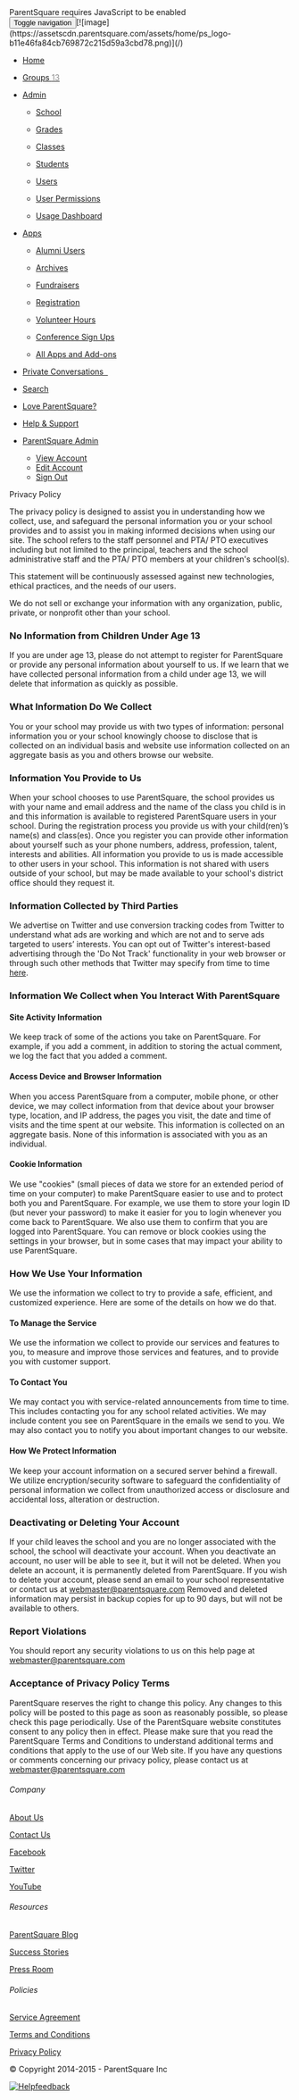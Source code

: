 <noscript>

<div id="noscript-warning">ParentSquare requires JavaScript to be enabled</div>

</noscript>

<div class="container">

<nav class="navbar navbar-inverse" role="navigation">

<div class="navbar-header"><button type="button" class="navbar-toggle" data-toggle="collapse" data-target=".navbar-ex1-collapse"><span class="sr-only">Toggle navigation</span> <span class="icon-bar"></span><span class="icon-bar"></span><span class="icon-bar"></span></button>[![image](https://assetscdn.parentsquare.com/assets/home/ps_logo-b11e46fa84cb769872c215d59a3cbd78.png)](/)</div>

<div class="collapse navbar-collapse navbar-ex1-collapse">

*   [Home](/schools/1/feeds)
*   [Groups <span class="badge" style="background-color: white; color: #888">13</span>](/schools/1/groups)
*   [Admin](#admin_menu)
    *   [School](/schools/1/edit)
    *   [Grades](/schools/1/grades)
    *   [Classes](/schools/1/sections)
    *   [Students](/students/bulk_edit)
    *   [Users](/schools/1/users/new?type=TEACHER)

    *   [User Permissions](/schools/1/school_user_associations)
    *   [Usage Dashboard](/schools/1/dashboard)
*   [Apps](#more_menu)
    *   [Alumni Users](/schools/1/alumni_users)
    *   [Archives](http://2015.parentsquare.com/signin)
    *   [Fundraisers](/schools/1/fundraisers)
    *   [Registration](https://registration.parentsquare.com/schools/1)
    *   [Volunteer Hours](/volunteer_records)
    *   [Conference Sign Ups](/conferences/new)

    *   [All Apps and Add-ons](/schools/1/apps)

*   [<span class="visible-xs">Private Conversations  </span><span class="hidden-xs glyphicon glyphicon-comment"></span>](/users/317/conversations "Private Conversations")
*   [<span class="visible-xs">Search</span>](/schools/1/feeds/search "Search")
*   [<span class="visible-xs">Love ParentSquare?</span>](https://welove.parentsquare.com/auth/ps "Love PS?")
*   [<span class="visible-xs">Help & Support</span>](http://parentsquare.zendesk.com "Help & Support")

*   [ParentSquare Admin](#account_menu)
    *   [View Account](/schools/1/users/317)
    *   [Edit Account](/schools/1/users/317/edit)
    *   [Sign Out](/signout)

</div>

</nav>

<div class="label-header big-label-header">

<div class="heading">Privacy Policy</div>

</div>

<div class="ps-box">

<div class="ps-inner-box">

<div class="static-content">

The privacy policy is designed to assist you in understanding how we collect, use, and safeguard the personal information you or your school provides and to assist you in making informed decisions when using our site. The school refers to the staff personnel and PTA/ PTO executives including but not limited to the principal, teachers and the school administrative staff and the PTA/ PTO members at your children's school(s).

This statement will be continuously assessed against new technologies, ethical practices, and the needs of our users.

We do not sell or exchange your information with any organization, public, private, or nonprofit other than your school.

### No Information from Children Under Age 13

If you are under age 13, please do not attempt to register for ParentSquare or provide any personal information about yourself to us. If we learn that we have collected personal information from a child under age 13, we will delete that information as quickly as possible.

### What Information Do We Collect

You or your school may provide us with two types of information: personal information you or your school knowingly choose to disclose that is collected on an individual basis and website use information collected on an aggregate basis as you and others browse our website.

### Information You Provide to Us

When your school chooses to use ParentSquare, the school provides us with your name and email address and the name of the class you child is in and this information is available to registered ParentSquare users in your school. During the registration process you provide us with your child(ren)’s name(s) and class(es). Once you register you can provide other information about yourself such as your phone numbers, address, profession, talent, interests and abilities. All information you provide to us is made accessible to other users in your school. This information is not shared with users outside of your school, but may be made available to your school's district office should they request it.

### Information Collected by Third Parties

We advertise on Twitter and use conversion tracking codes from Twitter to understand what ads are working and which are not and to serve ads targeted to users’ interests. You can opt out of Twitter's interest-based advertising through the 'Do Not Track' functionality in your web browser or through such other methods that Twitter may specify from time to time [here](https://support.twitter.com/articles/20170405)<a>.</a>

<a>

### Information We Collect when You Interact With ParentSquare

#### Site Activity Information

We keep track of some of the actions you take on ParentSquare. For example, if you add a comment, in addition to storing the actual comment, we log the fact that you added a comment.

#### Access Device and Browser Information

When you access ParentSquare from a computer, mobile phone, or other device, we may collect information from that device about your browser type, location, and IP address, the pages you visit, the date and time of visits and the time spent at our website. This information is collected on an aggregate basis. None of this information is associated with you as an individual.

#### Cookie Information

We use "cookies" (small pieces of data we store for an extended period of time on your computer) to make ParentSquare easier to use and to protect both you and ParentSquare. For example, we use them to store your login ID (but never your password) to make it easier for you to login whenever you come back to ParentSquare. We also use them to confirm that you are logged into ParentSquare. You can remove or block cookies using the settings in your browser, but in some cases that may impact your ability to use ParentSquare.

### How We Use Your Information

We use the information we collect to try to provide a safe, efficient, and customized experience. Here are some of the details on how we do that.

#### To Manage the Service

We use the information we collect to provide our services and features to you, to measure and improve those services and features, and to provide you with customer support.

#### To Contact You

We may contact you with service-related announcements from time to time. This includes contacting you for any school related activities. We may include content you see on ParentSquare in the emails we send to you. We may also contact you to notify you about important changes to our website.

#### How We Protect Information

We keep your account information on a secured server behind a firewall. We utilize encryption/security software to safeguard the confidentiality of personal information we collect from unauthorized access or disclosure and accidental loss, alteration or destruction.

### Deactivating or Deleting Your Account

</a>

<a>If your child leaves the school and you are no longer associated with the school, the school will deactivate your account. When you deactivate an account, no user will be able to see it, but it will not be deleted. When you delete an account, it is permanently deleted from ParentSquare. If you wish to delete your account, please send an email to your school representative or contact us at</a> [webmaster@parentsquare.com](mailto:webmaster@parentsquare.com) Removed and deleted information may persist in backup copies for up to 90 days, but will not be available to others.

### Report Violations

You should report any security violations to us on this help page at webmaster@parentsquare.com

### Acceptance of Privacy Policy Terms

ParentSquare reserves the right to change this policy. Any changes to this policy will be posted to this page as soon as reasonably possible, so please check this page periodically. Use of the ParentSquare website constitutes consent to any policy then in effect. Please make sure that you read the ParentSquare Terms and Conditions to understand additional terms and conditions that apply to the use of our Web site. If you have any questions or comments concerning our privacy policy, please contact us at [webmaster@parentsquare.com](mailto:webmaster@parentsquare.com)

</div>

</div>

</div>

</div>

<footer>

<div class="container">

<div class="inner-container">

<div class="row">

<div class="col-xs-12 col-md-7">

<div class="row">

<div class="col-xs-4 col-md-4">

###### Company

[About Us](/about)

[Contact Us](https://parentsquare.zendesk.com/hc/en-us/requests/new)

[Facebook](https://www.facebook.com/parentsquare)

[Twitter](https://twitter.com/parentsquare)

[YouTube](https://www.youtube.com/results?search_query=parentsquare)

</div>

<div class="col-xs-4 col-md-4">

###### Resources

[ParentSquare Blog](http://theblog.parentsquare.com)

[Success Stories](/testimonials)

[Press Room](/press)

</div>

<div class="col-xs-4 col-md-4">

###### Policies

[Service Agreement](/agreement)

[Terms and Conditions](/terms)

[Privacy Policy](/privacy)

</div>

</div>

</div>

<div class="col-xs-12 col-md-5">

<div class=" copyright pull-right">© Copyright 2014-2015 - ParentSquare Inc</div>

</div>

</div>

</div>

</div>

</footer>

[![Helpfeedback](https://assetscdn.parentsquare.com/assets/helpfeedback-753c7ea8165e33922c398698feee68be.png)](http://parentsquare.zendesk.com)
